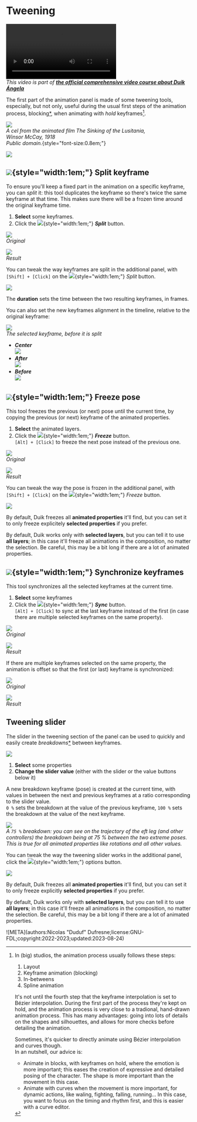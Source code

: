 # Tweening

![RXLAB_VIDEO](https://rxlaboratory.org/wp-content/uploads/rx-videos/Duik17_J04_Tweening__EN_720.mp4)  
*This video is part of [__the official comprehensive video course about Duik Ángela__](https://rxlaboratory.org/product/the-official-comprehensive-video-course-about-duik-angela/)*

The first part of the animation panel is made of some tweening tools, especially, but not only, useful during the usual first steps of the animation process, blocking[*](../../misc/glossary.md), when animating with *hold* keyframes[^process].

![](../../img/illustration/Winsor_McCay_(1918)_The_Sinking_of_the_Lusitania_cel_(Lusitania_rolling_over).png)  
*A cel from the animated film The Sinking of the Lusitania,  
Winsor McCay, 1918  
Public domain.*{style="font-size:0.8em;"}

![](../../img/duik/animation/tweening.png)

## ![](../../img/duik/icons/split_keyframe.svg){style="width:1em;"} Split keyframe

To ensure you'll keep a fixed part in the animation on a specific keyframe, you can *split* it: this tool duplicates the keyframe so there's twice the same keyframe at that time. This makes sure there will be a frozen time around the original keyframe time.

1. **Select** some keyframes.
2. Click the ![](../../img/duik/icons/split_keyframe.svg){style="width:1em;"} ***Split*** button.

![](../../img/duik/animation/split-original.png)  
*Original*

![](../../img/duik/animation/split-center.png)  
*Result*

You can tweak the way keyframes are split in the additional panel, with `[Shift] + [Click]` on the ![](../../img/duik/icons/split_keyframe.svg){style="width:1em;"} *Split* button.

![](../../img/duik/animation/split-options.png)

The **duration** sets the time between the two resulting keyframes, in frames.

You can also set the new keyframes alignment in the timeline, relative to the original keyframe:

![](../../img/duik/animation/split-original.png)  
*The selected keyframe, before it is split*

- ***Center***  
    ![](../../img/duik/animation/split-center.png)  
- ***After***  
    ![](../../img/duik/animation/split-after.png)  
- ***Before***  
    ![](../../img/duik/animation/split-before.png)

## ![](../../img/duik/icons/freeze_pose.svg){style="width:1em;"} Freeze pose

This tool freezes the previous (or next) pose until the current time, by copying the previous (or next) keyframe of the animated properties.

1. **Select** the animated layers.
2. Click the  ![](../../img/duik/icons/freeze_pose.svg){style="width:1em;"} ***Freeze*** button.  
    `[Alt] + [Click]` to freeze the next pose instead of the previous one.

![](../../img/duik/animation/freeze-before.png)  
*Original*

![](../../img/duik/animation/freeze-after.png)  
*Result*

You can tweak the way the pose is frozen in the additional panel, with `[Shift] + [Click]` on the ![](../../img/duik/icons/freeze_pose.svg){style="width:1em;"} *Freeze* button.

![](../../img/duik/animation/freeze-options.png)

By default, Duik freezes all **animated properties** it'll find, but you can set it to only freeze explicitely **selected properties** if you prefer.

By default, Duik works only with **selected layers**, but you can tell it to use **all layers**; in this case it'll freeze all animations in the composition, no matter the selection. Be careful, this may be a bit long if there are a lot of animated properties.

## ![](../../img/duik/icons/sync_keys.svg){style="width:1em;"} Synchronize keyframes

This tool synchronizes all the selected keyframes at the current time.

1. **Select** some keyframes
2. Click the ![](../../img/duik/icons/sync_keys.svg){style="width:1em;"} ***Sync*** button.  
    `[Alt] + [Click]` to sync at the last keyframe instead of the first (in case there are multiple selected keyframes on the same property).

![](../../img/duik/animation/sync-before.png)  
*Original*

![](../../img/duik/animation/sync-after.png)  
*Result*

If there are multiple keyframes selected on the same property, the animation is offset so that the first (or last) keyframe is synchronized:

![](../../img/duik/animation/sync-m-before.png)  
*Original*

![](../../img/duik/animation/sync-m-after.png)  
*Result*

## Tweening slider

The slider in the tweening section of the panel can be used to quickly and easily create *breakdowns*[*](../../misc/glossary.md) between keyframes.

![](../../img/duik/animation/tween-slider.png)

1. **Select** some properties
2. **Change the slider value** (either with the slider or the value buttons below it)

A new breakdown keyframe (pose) is created at the current time, with values in between the next and previous keyframes at a ratio corresponding to the slider value.  
`0 %` sets the breakdown at the value of the previous keyframe, `100 %` sets the breakdown at the value of the next keyframe.

![](../../img/duik/animation/tween-example.png)  
*A `75 %` breakdown: you can see on the trajectory of the eft leg (and other controllers) the breakdown being at 75 % between the two extreme poses.  
This is true for all animated properties like rotations and all other values.*

You can tweak the way the tweening slider works in the additional panel, click the ![](../../img/duik/icons/options.svg){style="width:1em;"} options button.

![](../../img/duik/animation/tween-options.png)

By default, Duik freezes all **animated properties** it'll find, but you can set it to only freeze explicitly **selected properties** if you prefer.

By default, Duik works only with **selected layers**, but you can tell it to use **all layers**; in this case it'll freeze all animations in the composition, no matter the selection. Be careful, this may be a bit long if there are a lot of animated properties.


[^process]: In (big) studios, the animation process usually follows these steps:

    1. Layout
    2. Keyframe animation (blocking)
    3. In-betweens
    4. Spline animation

    It's not until the fourth step that the keyframe interpolation is set to Bézier interpolation. During the first part of the process they're kept on hold, and the animation process is very close to a tradional, hand-drawn animation process. This has many advantages: going into lots of details on the shapes and silhouettes, and allows for more checks before detailing the animation. 

    Sometimes, it's quicker to directly animate using Bézier interpolation and curves though.  
    In an nutshell, our advice is:

    - Animate in blocks, with keyframes on hold, where the emotion is more important; this eases the creation of expressive and detailed posing of the character. The shape is more important than the movement in this case.
    - Animate with curves when the movement is more important, for dynamic actions, like waling, fighting, falling, running... In this case, you want to focus on the timing and rhythm first, and this is easier with a curve editor.

![META](authors:Nicolas "Duduf" Dufresne;license:GNU-FDL;copyright:2022-2023;updated:2023-08-24)
